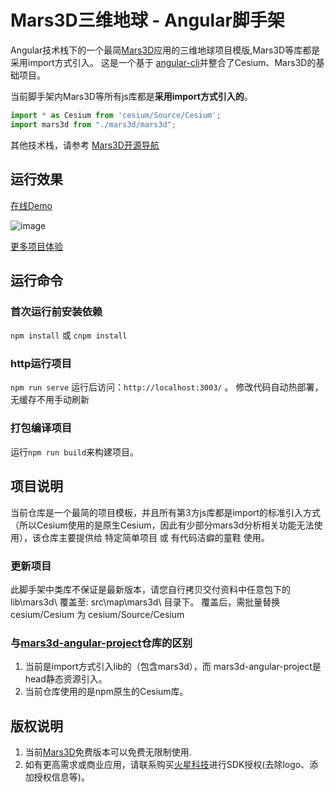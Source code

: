 # Mars3D三维地球 - Angular脚手架
 Angular技术栈下的一个最简[Mars3D](http://cesium.marsgis.cn)应用的三维地球项目模版,Mars3D等库都是采用import方式引入。
 这是一个基于 [angular-cli](https://github.com/angular/angular-cli/)并整合了Cesium、Mars3D的基础项目。

当前脚手架内Mars3D等所有js库都是**采用import方式引入的**。
```javascript
import * as Cesium from 'cesium/Source/Cesium';
import mars3d from "./mars3d/mars3d";
```

 其他技术栈，请参考 [Mars3D开源导航](https://github.com/marsgis/mars3d)
 

## 运行效果 
 [在线Demo](http://cesium.marsgis.cn/project/vue-cli/index.html)  

 ![image](http://cesium.marsgis.cn/project/img/vue-cli.jpg)
 
 [更多项目体验](http://cesium.marsgis.cn/project.html)

 
 

## 运行命令
 
### 首次运行前安装依赖
 `npm install` 或 `cnpm install`
 
### http运行项目
 `npm run serve`  运行后访问：`http://localhost:3003/`  。 修改代码自动热部署，无缓存不用手动刷新

### 打包编译项目
 运行`npm run build`来构建项目。 


## 项目说明
 当前仓库是一个最简的项目模板，并且所有第3方js库都是import的标准引入方式（所以Cesium使用的是原生Cesium，因此有少部分mars3d分析相关功能无法使用），该仓库主要提供给 特定简单项目 或 有代码洁癖的童鞋 使用。
 
 
### 更新项目
 此脚手架中类库不保证是最新版本，请您自行拷贝交付资料中任意包下的 lib\mars3d\ 覆盖至: src\map\mars3d\ 目录下。
 覆盖后，需批量替换 cesium/Cesium  为  cesium/Source/Cesium

 

### 与[mars3d-angular-project](https://github.com/marsgis/mars3d-angular-project)仓库的区别
1. 当前是import方式引入lib的（包含mars3d），而 mars3d-angular-project是head静态资源引入。
2. 当前仓库使用的是npm原生的Cesium库。

 ## 版权说明
  1. 当前[Mars3D](http://cesium.marsgis.cn)免费版本可以免费无限制使用.
  2. 如有更高需求或商业应用，请联系购买[火星科技](http://cesium.marsgis.cn)进行SDK授权(去除logo、添加授权信息等)。 
